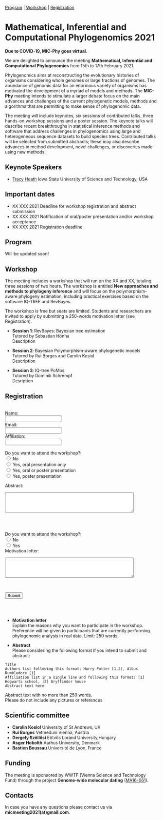 [Program](#program) | [Workshop](#workshop) | [Registration](#registration) 

# Mathematical, Inferential and Computational Phylogenomics 2021

**Due to COVID-19, MIC-Phy goes virtual.**

We are delighted to announce the meeting **Mathematical, Inferential and Computational Phylogenomics** from 15th to 17th February 2021. 

Phylogenomics aims at reconstructing the evolutionary histories of organisms considering whole genomes or large fractions of genomes. The abundance of genomic data for an enormous variety of organisms has motivated the development of a myriad of models and methods. The **MIC-Phy** meeting intends to stimulate a larger debate focus on the main advances and challenges of the current phylogenetic models, methods and algorithms that are permitting to make sense of phylogenomic data.

The meeting will include keynotes, six sessions of contributed talks, three hands-on workshop sessions and a poster session. The keynote talks will describe recent breakthroughs in statistical inference methods and software that address challenges in phylogenomics using large and heterogeneous sequence datasets to build species trees. Contributed talks will be selected from submitted abstracts; these may also describe advances in method development, novel challenges, or discoveries made using new methods.


## Keynote Speakers

* [Tracy Heath](https://www.eeob.iastate.edu/people/tracy-heath)
Iowa State University of Science and Technology, USA


## Important dates

* XX XXX 2021 Deadline for workshop registration and abstract submission
* XX XXX 2021 Notification of oral/poster presentation and/or workshop acceptance
* XX XXX 2021 Registration deadline


## Program

Will be updated soon!


## Workshop

The meeting includes a workshop that will run on the XX and XX, totaling three sessions of two hours. The workshop is entitled **New approaches and methods to phylogeny inference** and will focus on the polymorphism-aware phylogeny estimation, including practical exercises based on the software IQ-TREE and RevBayes. 

The workshop is free but seats are limited. Students and researchers are invited to apply by submitting a 250-words motivation letter (see Registration).

* **Session 1**: RevBayes: Bayesian tree estimation<br/>
Tutored by Sebastian Hönha <br/>
Description

* **Session 2**: Bayesian Polymorphism-aware phylogenetic models<br/>
Tutored by Rui Borges and Carolin Kosiol <br/>
Description

* **Session 3**: IQ-tree PoMos<br/>
Tutored by Dominik Schrempf<br/>
Desription



## Registration

<form action="https://formspree.io/f/xbjpynqv" method="POST" >
  <br>
  Name:<br>
  <input type="text" name="name" value="">
  <br>
  Email:<br>
  <input type="text" name="email" value="">
  <br>
  Affiliation:<br>
  <input type="text" name="affil" value="">
  <br><br>
  Do you want to attend the workshop?: <br>
  <input type="radio" name="option1" value="1"> No <br>
  <input type="radio" name="option2" value="2"> Yes, oral presentation only <br>
  <input type="radio" name="option3" value="3"> Yes, oral or poster presentation <br>
  <input type="radio" name="option4" value="4"> Yes, poster presentation <br>

  Abstract:<br>
  <textarea rows="4" cols="50" name="comment"></textarea>
  <br><br>

  Do you want to attend the workshop?: <br>
  <input type="radio" name="option1" value="1"> No <br>
  <input type="radio" name="option2" value="2"> Yes <br>
  Motivation letter:<br>
  <textarea rows="4" cols="50" name="comment"></textarea>

  <br><br>
  <input type="submit" value="Submit">
</form> 
<br><br>

* **Motivation letter** <br/>
Explain the reasons why you want to participate in the workshop. <br/>
Preference will be given to participants that are currently performing phylogenomic analysis in real data. Limit: 250 words.


* **Abstract** <br/>
Please considering the following format if you intend to submit and abstract: <br/>

```
Title 
Authors list following this format: Harry Potter [1,2], Albus Dumbledore [1] 
Affiliation list in a single line and following this format: [1] Hogwarts school, [2] Gryffindor house 
Abstract text here
```
Abstract text with no more than 250 words.<br/>
Please do not include any pictures or references 



## Scientific committee

* **Carolin Kosiol** University of St Andrews, UK
* **Rui Borges** Vetmeduni Vienna, Austria
* **Gergely Szöllősi** Eötvös Loránd University,Hungary
* **Asger Hobolth** Aarhus University, Denmark
* **Bastien Boussau** Université de Lyon, France


## Funding

The meeting is sponsored by WWTF (Vienna Science and Technology Fund) through the project **Genome-wide molecular dating** ([MA16-061](https://www.wwtf.at/programmes/mathematics/MA16-061/index.php?lang=EN)).



## Contacts

In case you have any questions please contact us via **micmeeting2021(at)gmail.com**.


